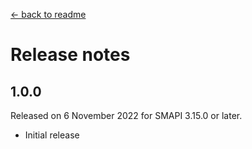 [← back to readme](README.md)

# Release notes

## 1.0.0
Released on 6 November 2022 for SMAPI 3.15.0 or later.

- Initial release